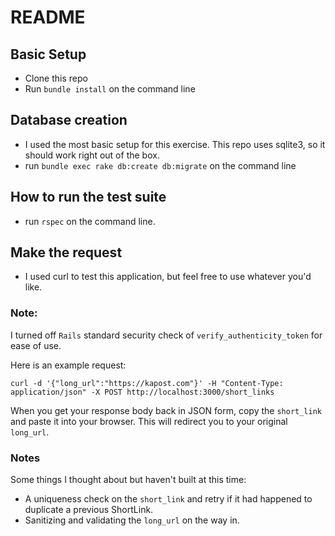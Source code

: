 # README

## Basic Setup
- Clone this repo
- Run `bundle install` on the command line

## Database creation
- I used the most basic setup for this exercise. This repo uses sqlite3, so it should work right out of the box.
- run `bundle exec rake db:create db:migrate` on the command line

## How to run the test suite
- run `rspec` on the command line.

## Make the request
- I used curl to test this application, but feel free to use whatever you'd like.

### Note:
I turned off `Rails` standard security check of `verify_authenticity_token` for ease of use.

Here is an example request:

`curl -d '{"long_url":"https://kapost.com"}' -H "Content-Type: application/json" -X POST http://localhost:3000/short_links`

When you get your response body back in JSON form, copy the `short_link` and paste it into your browser. This will
redirect you to your original `long_url`.

### Notes
Some things I thought about but haven't built at this time:
- A uniqueness check on the `short_link` and retry if it had happened to duplicate a previous ShortLink.
- Sanitizing and validating the `long_url` on the way in.
